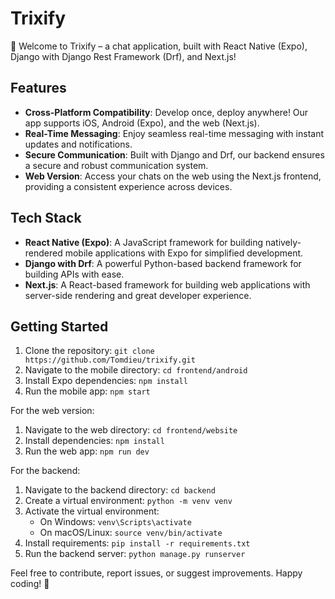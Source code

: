 # Trixify

🚀 Welcome to Trixify – a chat application, built with React Native (Expo), Django with Django Rest Framework (Drf), and Next.js!

## Features

- **Cross-Platform Compatibility**: Develop once, deploy anywhere! Our app supports iOS, Android (Expo), and the web (Next.js).
- **Real-Time Messaging**: Enjoy seamless real-time messaging with instant updates and notifications.
- **Secure Communication**: Built with Django and Drf, our backend ensures a secure and robust communication system.
- **Web Version**: Access your chats on the web using the Next.js frontend, providing a consistent experience across devices.

## Tech Stack

- **React Native (Expo)**: A JavaScript framework for building natively-rendered mobile applications with Expo for simplified development.
- **Django with Drf**: A powerful Python-based backend framework for building APIs with ease.
- **Next.js**: A React-based framework for building web applications with server-side rendering and great developer experience.

## Getting Started

1. Clone the repository: `git clone https://github.com/Tomdieu/trixify.git`
2. Navigate to the mobile directory: `cd frontend/android`
3. Install Expo dependencies: `npm install`
4. Run the mobile app: `npm start`

For the web version:

1. Navigate to the web directory: `cd frontend/website`
2. Install dependencies: `npm install`
3. Run the web app: `npm run dev`

For the backend:

1. Navigate to the backend directory: `cd backend`
2. Create a virtual environment: `python -m venv venv`
3. Activate the virtual environment:
   - On Windows: `venv\Scripts\activate`
   - On macOS/Linux: `source venv/bin/activate`
4. Install requirements: `pip install -r requirements.txt`
5. Run the backend server: `python manage.py runserver`

Feel free to contribute, report issues, or suggest improvements. Happy coding! 🚀

